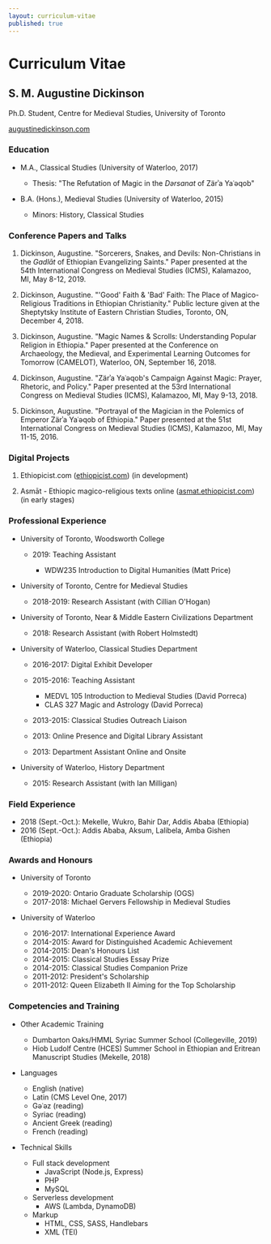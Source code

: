 ```yaml
---
layout: curriculum-vitae
published: true
---
```

# Curriculum Vitae
## S. M. Augustine Dickinson
Ph.D. Student,
Centre for Medieval Studies,
University of Toronto

[augustinedickinson.com](https://www.augustinedickinson.com)

### Education
- M.A., Classical Studies (University of Waterloo, 2017)
	- Thesis: "The Refutation of Magic in the *Dərsanat* of Zärʾa Yaʿəqob"

- B.A. (Hons.), Medieval Studies (University of Waterloo, 2015)
	- Minors: History, Classical Studies

### Conference Papers and Talks
1. Dickinson, Augustine. "Sorcerers, Snakes, and Devils: Non-Christians in the _Gadlāt_ of Ethiopian Evangelizing Saints." Paper presented at the 54th International Congress on Medieval Studies (ICMS), Kalamazoo, MI, May 8-12, 2019.

2. Dickinson, Augustine. "'Good' Faith & 'Bad' Faith: The Place of Magico-Religious Traditions in Ethiopian Christianity." Public lecture given at the Sheptytsky Institute of Eastern Christian Studies, Toronto, ON, December 4, 2018.

3. Dickinson, Augustine. "Magic Names & Scrolls: Understanding Popular Religion in Ethiopia." Paper presented at the Conference on Archaeology, the Medieval, and Experimental Learning Outcomes for Tomorrow (CAMELOT), Waterloo, ON, September 16, 2018.

4. Dickinson, Augustine. "Zärʾa Yaʿəqob's Campaign Against Magic: Prayer, Rhetoric, and Policy." Paper presented at the 53rd International Congress on Medieval Studies (ICMS), Kalamazoo, MI, May 9-13, 2018.

5. Dickinson, Augustine. "Portrayal of the Magician in the Polemics of Emperor Zärʾa Yaʿəqob of Ethiopia." Paper presented at the 51st International Congress on Medieval Studies (ICMS), Kalamazoo, MI, May 11-15, 2016.

### Digital Projects
1. Ethiopicist.com ([ethiopicist.com](https://ethiopicist.com)) (in development)

2. Asmāt - Ethiopic magico-religious texts online ([asmat.ethiopicist.com](https://asmat.ethiopicist.com)) (in early stages)

### Professional Experience
- University of Toronto, Woodsworth College
	- 2019: Teaching Assistant

    	- WDW235 Introduction to Digital Humanities (Matt Price)

- University of Toronto, Centre for Medieval Studies
	- 2018-2019: Research Assistant (with Cillian O'Hogan)

- University of Toronto, Near & Middle Eastern Civilizations Department
	- 2018: Research Assistant (with Robert Holmstedt)

- University of Waterloo, Classical Studies Department
	- 2016-2017: Digital Exhibit Developer
	- 2015-2016: Teaching Assistant

    	- MEDVL 105 Introduction to Medieval Studies (David Porreca)
        - CLAS 327 Magic and Astrology (David Porreca)

	- 2013-2015: Classical Studies Outreach Liaison
	- 2013: Online Presence and Digital Library Assistant
	- 2013: Department Assistant Online and Onsite

- University of Waterloo, History Department
	- 2015: Research Assistant (with Ian Milligan)

### Field Experience
- 2018 (Sept.-Oct.): Mekelle, Wukro, Bahir Dar, Addis Ababa (Ethiopia)
- 2016 (Sept.-Oct.): Addis Ababa, Aksum, Lalibela, Amba Gishen (Ethiopia)

### Awards and Honours
- University of Toronto
	- 2019-2020: Ontario Graduate Scholarship (OGS)
	- 2017-2018: Michael Gervers Fellowship in Medieval Studies

- University of Waterloo
	- 2016-2017: International Experience Award
	- 2014-2015: Award for Distinguished Academic Achievement
	- 2014-2015: Dean's Honours List
	- 2014-2015: Classical Studies Essay Prize
	- 2014-2015: Classical Studies Companion Prize
	- 2011-2012: President's Scholarship
	- 2011-2012: Queen Elizabeth II Aiming for the Top Scholarship

### Competencies and Training
- Other Academic Training
	- Dumbarton Oaks/HMML Syriac Summer School (Collegeville, 2019)
	- Hiob Ludolf Centre (HCES) Summer School in Ethiopian and Eritrean Manuscript Studies (Mekelle, 2018)

- Languages
	- English (native)
	- Latin (CMS Level One, 2017)
	- Gəʿəz (reading)
	- Syriac (reading)
	- Ancient Greek (reading)
	- French (reading)

- Technical Skills
	- Full stack development
		- JavaScript (Node.js, Express)
		- PHP
		- MySQL
	- Serverless development
		- AWS (Lambda, DynamoDB)
	- Markup
    	- HTML, CSS, SASS, Handlebars
		- XML (TEI)
